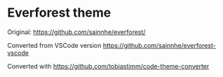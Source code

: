 # Everforest theme 

Original: https://github.com/sainnhe/everforest/

Converted from VSCode version https://github.com/sainnhe/everforest-vscode 

Converted with https://github.com/tobiastimm/code-theme-converter